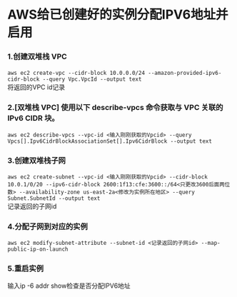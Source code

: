 # AWS给已创建好的实例分配IPV6地址并启用
### 1.创建双堆栈 VPC

​```aws ec2 create-vpc --cidr-block 10.0.0.0/24 --amazon-provided-ipv6-cidr-block --query Vpc.VpcId --output text​```  
将返回的VPC id记录  
### 2.[双堆栈 VPC] 使用以下 describe-vpcs 命令获取与 VPC 关联的 IPv6 CIDR 块。
```aws ec2 describe-vpcs --vpc-id <输入刚刚获取的Vpcid> --query Vpcs[].Ipv6CidrBlockAssociationSet[].Ipv6CidrBlock --output text```  
### 3.创建双堆栈子网  
```aws ec2 create-subnet --vpc-id <输入刚刚获取的Vpcid> --cidr-block 10.0.1/0/20 --ipv6-cidr-block 2600:1f13:cfe:3600::/64<只更改3600后面两位数> --availability-zone us-east-2a<修改为实例所在地区> --query Subnet.SubnetId --output text```  
记录返回的子网id  
### 4.分配子网到对应的实例  
```aws ec2 modify-subnet-attribute --subnet-id <记录返回的子网id> --map-public-ip-on-launch```  
### 5.重启实例

输入ip -6 addr show检查是否分配IPV6地址
